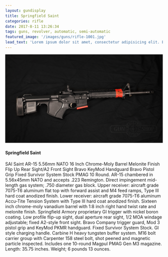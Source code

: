 ```yaml
---
layout: gundisplay
title: Springfield Saint
categories: rifle
date: 2017-8-11 13:26:34
tags: guns, revolver, automatic, semi-automatic
featured_image: '/images/guns/rifle-1001.jpg'
lead_text: 'Lorem ipsum dolor sit amet, consectetur adipisicing elit. Expedita maiores quisquam id sunt, a architecto molestias velit, distinctio quidem non, nostrum provident quibusdam enim. Neque ipsam temporibus commodi facere minima.'
---
```


![Springfield Saint](/images/guns/rifle-1001.jpg)

#### Springfield Saint
SAI Saint AR-15 5.56mm NATO 16 Inch Chrome-Moly Barrel Melonite Finish Flip Up Rear Sight/A2 Front Sight Bravo KeyMod Handguard Bravo Pistol Grip Fixed Survivor System Stock PMAG 10 Round. AR-15 chambered in 5.56x45mm NATO and accepts .223 Remington. Direct impingement mid-length gas system; .750 diameter gas block. Upper receiver: aircraft grade 7075-T6 aluminum flat top with forward assist and M4 feed ramps, Type III hard coat anodized finish. Lower receiver: aircraft grade 7075-T6 aluminum Accu-Tite Tension System with Type III hard coat anodized finish. Sixteen inch chrome-moly vanadium barrel with 1:8 inch right hand twist rate and melonite finish. Springfield Armory proprietary GI trigger with nickel boron coating. Low profile flip-up sight, dual aperture rear sight, 1/2 MOA windage adjustable; fixed A2-style front sight. Bravo Company trigger guard, Mod 3 pistol grip and KeyMod PKMR handguard. Fixed Survivor System Stock. GI style charging handle. Carbine H heavy tungsten buffer system. M16 bolt carrier group with Carpenter 158 steel bolt, shot peened and magnetic particle inspected. Includes one 10-round Magpul PMAG Gen M3 magazine. Length: 35.75 inches. Weight; 6 pounds 13 ounces.
 

